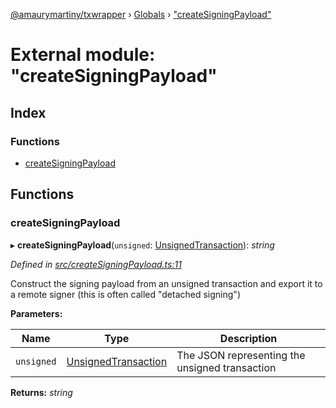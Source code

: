 [@amaurymartiny/txwrapper](../README.md) › [Globals](../globals.md) › ["createSigningPayload"](_createsigningpayload_.md)

# External module: "createSigningPayload"

## Index

### Functions

* [createSigningPayload](_createsigningpayload_.md#createsigningpayload)

## Functions

###  createSigningPayload

▸ **createSigningPayload**(`unsigned`: [UnsignedTransaction](../interfaces/_balancetransfer_.unsignedtransaction.md)): *string*

*Defined in [src/createSigningPayload.ts:11](https://github.com/amaurymartiny/polkadotjs-wrapper/blob/b63db16/src/createSigningPayload.ts#L11)*

Construct the signing payload from an unsigned transaction and export it to
a remote signer (this is often called "detached signing")

**Parameters:**

Name | Type | Description |
------ | ------ | ------ |
`unsigned` | [UnsignedTransaction](../interfaces/_balancetransfer_.unsignedtransaction.md) | The JSON representing the unsigned transaction  |

**Returns:** *string*
